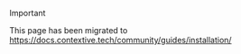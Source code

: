 > [!IMPORTANT]  
> This page has been migrated to https://docs.contextive.tech/community/guides/installation/